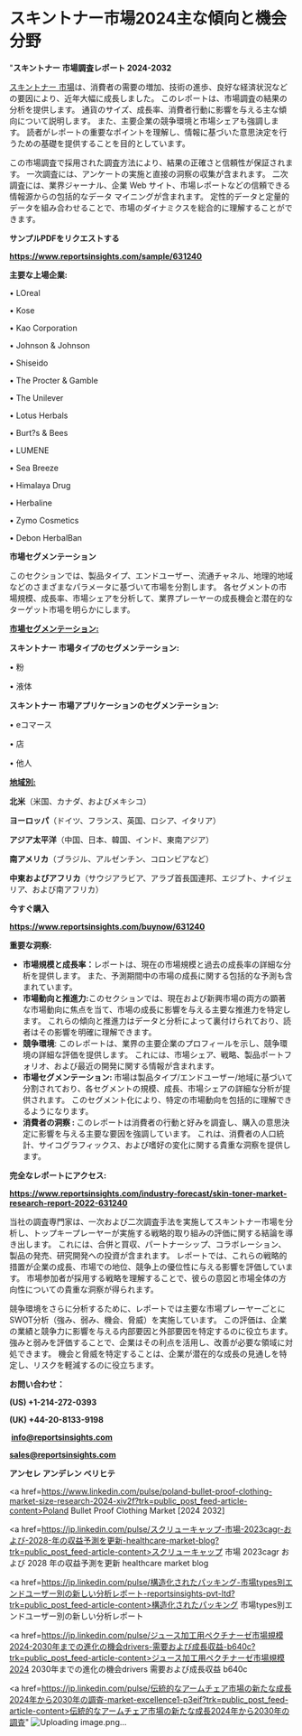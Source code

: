 # スキントナー市場2024主な傾向と機会分野

"<strong>スキントナー 市場調査レポート 2024-2032</strong>

<a href=https://www.reportsinsights.com/sample/631240>スキントナー 市場</a>は、消費者の需要の増加、技術の進歩、良好な経済状況などの要因により、近年大幅に成長しました。 このレポートは、市場調査の結果の分析を提供します。 通貨のサイズ、成長率、消費者行動に影響を与える主な傾向について説明します。 また、主要企業の競争環境と市場シェアも強調します。 読者がレポートの重要なポイントを理解し、情報に基づいた意思決定を行うための基礎を提供することを目的としています。

この市場調査で採用された調査方法により、結果の正確さと信頼性が保証されます。 一次調査には、アンケートの実施と直接の洞察の収集が含まれます。 二次調査には、業界ジャーナル、企業 Web サイト、市場レポートなどの信頼できる情報源からの包括的なデータ マイニングが含まれます。 定性的データと定量的データを組み合わせることで、市場のダイナミクスを総合的に理解することができます。

<strong><b>サンプルPDFをリクエストする</b></strong>

<a href=https://www.reportsinsights.com/sample/631240><strong><u>https://www.reportsinsights.com/sample/631240</u></strong></a>

<strong>主要な上場企業:</strong>

• LOreal

• Kose

• Kao Corporation

• Johnson & Johnson

• Shiseido

• The Procter & Gamble

• The Unilever

• Lotus Herbals

• Burt?s & Bees

• LUMENE

• Sea Breeze

• Himalaya Drug

• Herbaline

• Zymo Cosmetics

• Debon HerbalBan

<strong>市場セグメンテーション</strong>

このセクションでは、製品タイプ、エンドユーザー、流通チャネル、地理的地域などのさまざまなパラメータに基づいて市場を分割します。 各セグメントの市場規模、成長率、市場シェアを分析して、業界プレーヤーの成長機会と潜在的なターゲット市場を明らかにします。

<strong><u>市場セグメンテーション</u></strong><strong><u>:</u></strong>

<strong>スキントナー 市場タイプのセグメンテーション:</strong>

• 粉

• 液体

<strong>スキントナー 市場アプリケーションのセグメンテーション:</strong>

• eコマース

• 店

• 他人

<strong><u>地域別</u></strong><strong><u>:</u></strong>

<strong>北米</strong>（米国、カナダ、およびメキシコ）

<strong>ヨーロッパ</strong>（ドイツ、フランス、英国、ロシア、イタリア）

<strong>アジア太平洋</strong>（中国、日本、韓国、インド、東南アジア）

<strong>南アメリカ</strong>（ブラジル、アルゼンチン、コロンビアなど）

<strong>中東およびアフリカ</strong>（サウジアラビア、アラブ首長国連邦、エジプト、ナイジェリア、および南アフリカ）

<strong>今すぐ購入</strong>

<a href=https://www.reportsinsights.com/buynow/631240><strong><u>https://www.reportsinsights.com/buynow/631240</u></strong></a>

<strong>重要な洞察:</strong>
<ul>
  <li><strong>市場規模と成長率：</strong>レポートは、現在の市場規模と過去の成長率の詳細な分析を提供します。 また、予測期間中の市場の成長に関する包括的な予測も含まれています。</li>
  <li><strong>市場動向と推進力:</strong>このセクションでは、現在および新興市場の両方の顕著な市場動向に焦点を当て、市場の成長に影響を与える主要な推進力を特定します。 これらの傾向と推進力はデータと分析によって裏付けられており、読者はその影響を明確に理解できます。</li>
  <li><strong>競争環境</strong>: このレポートは、業界の主要企業のプロフィールを示し、競争環境の詳細な評価を提供します。 これには、市場シェア、戦略、製品ポートフォリオ、および最近の開発に関する情報が含まれます。</li>
  <li><strong>市場セグメンテーション: </strong>市場は製品タイプ/エンドユーザー/地域に基づいて分割されており、各セグメントの規模、成長、市場シェアの詳細な分析が提供されます。 このセグメント化により、特定の市場動向を包括的に理解できるようになります。</li>
  <li><strong>消費者の洞察 : </strong>このレポートは消費者の行動と好みを調査し、購入の意思決定に影響を与える主要な要因を強調しています。 これは、消費者の人口統計、サイコグラフィックス、および嗜好の変化に関する貴重な洞察を提供します。</li>
</ul>
<strong>完全なレポートにアクセス:</strong>

<a href=https://www.reportsinsights.com/industry-forecast/skin-toner-market-research-report-2022-631240><strong><u><b>https://www.reportsinsights.com/industry-forecast/skin-toner-market-research-report-2022-631240</b></u></strong></a>

当社の調査専門家は、一次および二次調査手法を実施してスキントナー市場を分析し、トップキープレーヤーが実施する戦略的取り組みの評価に関する結論を導き出します。 これには、合併と買収、パートナーシップ、コラボレーション、製品の発売、研究開発への投資が含まれます。 レポートでは、これらの戦略的措置が企業の成長、市場での地位、競争上の優位性に与える影響を評価しています。 市場参加者が採用する戦略を理解することで、彼らの意図と市場全体の方向性についての貴重な洞察が得られます。

競争環境をさらに分析するために、レポートでは主要な市場プレーヤーごとにSWOT分析（強み、弱み、機会、脅威）を実施しています。 この評価は、企業の業績と競争力に影響を与える内部要因と外部要因を特定するのに役立ちます。 強みと弱みを評価することで、企業はその利点を活用し、改善が必要な領域に対処できます。 機会と脅威を特定することは、企業が潜在的な成長の見通しを特定し、リスクを軽減するのに役立ちます。

<strong>お問い合わせ：</strong>

<strong>(US) +1-214-272-0393</strong>

<strong>(UK) +44-20-8133-9198</strong>

<strong> </strong><a href=info@reportsinsights.com><strong><u>info@reportsinsights.com</u></strong></a>

<a href=sales@reportsinsights.com><strong><u>sales@reportsinsights.com</u></strong></a>

<strong>アンセレ アンデレン ベリヒテ</strong>

<a href=https://www.linkedin.com/pulse/poland-bullet-proof-clothing-market-size-research-2024-xiv2f?trk=public_post_feed-article-content>Poland Bullet Proof Clothing Market [2024 2032]</a>

<a href=https://jp.linkedin.com/pulse/スクリューキャップ-市場-2023cagr-および-2028-年の収益予測を更新-healthcare-market-blog?trk=public_post_feed-article-content>スクリューキャップ 市場 2023cagr および 2028 年の収益予測を更新 healthcare market blog</a>

<a href=https://jp.linkedin.com/pulse/構造化されたパッキング-市場types別エンドユーザー別の新しい分析レポート-reportsinsights-pvt-ltd?trk=public_post_feed-article-content>構造化されたパッキング 市場types別エンドユーザー別の新しい分析レポート</a>

<a href=https://jp.linkedin.com/pulse/ジュース加工用ペクチナーゼ市場規模2024-2030年までの進化の機会drivers-需要および成長収益-b640c?trk=public_post_feed-article-content>ジュース加工用ペクチナーゼ市場規模2024 2030年までの進化の機会drivers 需要および成長収益 b640c</a>

<a href=https://jp.linkedin.com/pulse/伝統的なアームチェア市場の新たな成長2024年から2030年の調査-market-excellence1-p3eif?trk=public_post_feed-article-content>伝統的なアームチェア市場の新たな成長2024年から2030年の調査</a>"
![Uploading image.png…]()
